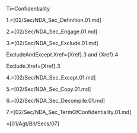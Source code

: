 Ti=Confidentiality

1.=[02/Sec/NDA_Sec_Definition.01.md]

2.=[02/Sec/NDA_Sec_Engage.01.md]

3.=[02/Sec/NDA_Sec_Exclude.01.md]

ExcludeAndExcept.Xref={Xref}.3 and {Xref}.4

Exclude.Xref={Xref}.3

4.=[02/Sec/NDA_Sec_Except.01.md]

5.=[02/Sec/NDA_Sec_Copy.01.md]

6.=[02/Sec/NDA_Sec_Decompile.01.md]

7.=[02/Sec/NDA_Sec_TermOfConfidentiality.01.md]

=[01/Agt/Bit/Secs/07]